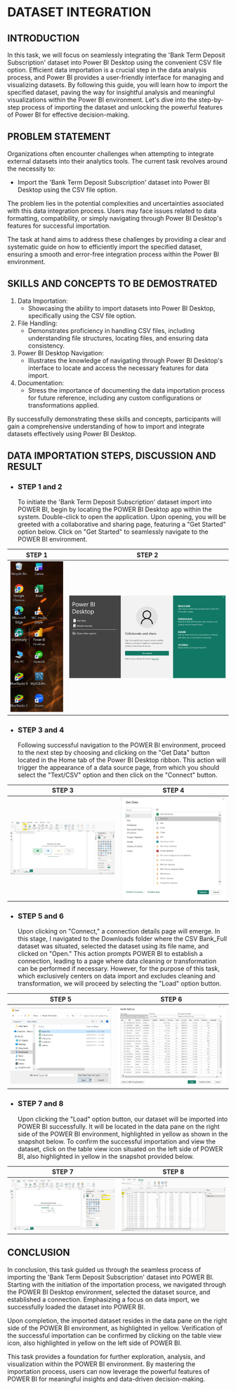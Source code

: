 # DATASET INTEGRATION

## INTRODUCTION

In this task, we will focus on seamlessly integrating the 'Bank Term Deposit Subscription' dataset into Power BI Desktop using the convenient CSV file option. Efficient data importation is a crucial step in the data analysis process, and Power BI provides a user-friendly interface for managing and visualizing datasets. By following this guide, you will learn how to import the specified dataset, paving the way for insightful analysis and meaningful visualizations within the Power BI environment. Let's dive into the step-by-step process of importing the dataset and unlocking the powerful features of Power BI for effective decision-making.

## PROBLEM STATEMENT

Organizations often encounter challenges when attempting to integrate external datasets into their analytics tools. The current task revolves around the necessity to:

- Import the 'Bank Term Deposit Subscription' dataset into Power BI Desktop using the CSV file option.

The problem lies in the potential complexities and uncertainties associated with this data integration process. Users may face issues related to data formatting, compatibility, or simply navigating through Power BI Desktop's features for successful importation.

The task at hand aims to address these challenges by providing a clear and systematic guide on how to efficiently import the specified dataset, ensuring a smooth and error-free integration process within the Power BI environment.

## SKILLS AND CONCEPTS TO BE DEMOSTRATED

1. Data Importation:
   - Showcasing the ability to import datasets into Power BI Desktop, specifically using the CSV file option.
2. File Handling:
   - Demonstrates proficiency in handling CSV files, including understanding file structures, locating files, and ensuring data consistency.
3. Power BI Desktop Navigation:
   - Illustrates the knowledge of navigating through Power BI Desktop's interface to locate and access the necessary features for data import.
4. Documentation:
   - Stress the importance of documenting the data importation process for future reference, including any custom configurations or transformations applied.

By successfully demonstrating these skills and concepts, participants will gain a comprehensive understanding of how to import and integrate datasets effectively using Power BI Desktop.

## DATA IMPORTATION STEPS, DISCUSSION AND RESULT

- ### STEP 1 and 2
  To initiate the 'Bank Term Deposit Subscription' dataset import into POWER BI, begin by locating the POWER BI Desktop app within the system. Double-click to open the application. Upon opening, you will be greeted with a collaborative and sharing page, featuring a "Get Started" option below. Click on "Get Started" to seamlessly navigate to the POWER BI environment.

STEP 1       | STEP 2
:------------:|:------------:
![](task1.png)| ![](task1a.png)

- ### STEP 3 and 4
  Following successful navigation to the POWER BI environment, proceed to the next step by choosing and clicking on the "Get Data" button located in the Home tab of the Power BI Desktop ribbon. This action will trigger the appearance of a data source page, from which you should select the "Text/CSV" option and then click on the "Connect" button.

STEP 3       | STEP 4
:------------:|:------------:
![](task1b.png)| ![](task1c.png)

- ### STEP 5 and 6

  Upon clicking on "Connect," a connection details page will emerge. In this stage, I navigated to the Downloads folder where the CSV Bank_Full dataset was situated, selected the dataset using its file name, and clicked on "Open." This action prompts POWER BI to establish a connection, leading to a page where data cleaning or transformation can be performed if necessary. However, for the purpose of this task, which exclusively centers on data import and excludes cleaning and transformation, we will proceed by selecting the "Load" option button.

STEP 5      | STEP 6
:------------:|:------------:
![](task1d.png)| ![](task1e.png)

- ### STEP 7 and 8

  Upon clicking the "Load" option button, our dataset will be imported into POWER BI successfully. It will be located in the data pane on the right side of the POWER BI environment, highlighted in yellow as shown in the snapshot below. To confirm the successful importation and view the dataset, click on the table view icon situated on the left side of POWER BI, also highlighted in yellow in the snapshot provided below.

STEP 7      | STEP 8
:------------:|:------------:
![](task1f.png)| ![](task1g.png)

## CONCLUSION

In conclusion, this task guided us through the seamless process of importing the 'Bank Term Deposit Subscription' dataset into POWER BI. Starting with the initiation of the importation process, we navigated through the POWER BI Desktop environment, selected the dataset source, and established a connection. Emphasizing a focus on data import, we successfully loaded the dataset into POWER BI.

Upon completion, the imported dataset resides in the data pane on the right side of the POWER BI environment, as highlighted in yellow. Verification of the successful importation can be confirmed by clicking on the table view icon, also highlighted in yellow on the left side of POWER BI.

This task provides a foundation for further exploration, analysis, and visualization within the POWER BI environment. By mastering the importation process, users can now leverage the powerful features of POWER BI for meaningful insights and data-driven decision-making.


  


  












